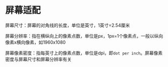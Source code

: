 # 屏幕适配

屏幕尺寸：屏幕的对角线的长度，单位是英寸，1英寸=2.54厘米

屏幕分辨率：指在横纵向上的像素点数，单位是px，1px=1个像素点，一般以纵向像素x横向像素，如1960x1080

屏幕像素密度：指每英寸上的像素点数，单位是dpi，即`dot per inch`。屏幕像素密度与屏幕尺寸和屏幕分辨率有关




